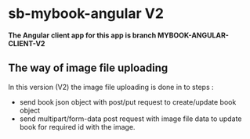 # sb-mybook-angular V2

**The Angular client app for this app is branch MYBOOK-ANGULAR-CLIENT-V2**



## The way of image file uploading

In this version (V2) the image file uploading is done in to steps :

- send book json object with post/put request to create/update book object
- send multipart/form-data post request with image file data to update book for required id with the image. 


